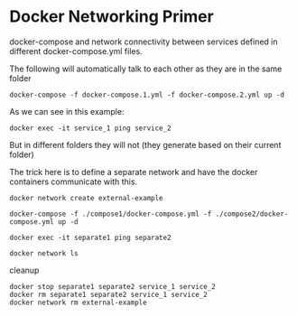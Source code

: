 # Docker Networking Primer
docker-compose and network connectivity between services defined in different docker-compose.yml files.  

The following will automatically talk to each other as they are in the same folder  
```
docker-compose -f docker-compose.1.yml -f docker-compose.2.yml up -d
```
As we can see in this example:
```
docker exec -it service_1 ping service_2
```

But in different folders they will not (they generate based on their current folder)    

The trick here is to define a separate network and have the docker containers communicate with this.  
```
docker network create external-example  

docker-compose -f ./compose1/docker-compose.yml -f ./compose2/docker-compose.yml up -d

docker exec -it separate1 ping separate2

docker network ls
```

cleanup
```
docker stop separate1 separate2 service_1 service_2
docker rm separate1 separate2 service_1 service_2
docker network rm external-example
```